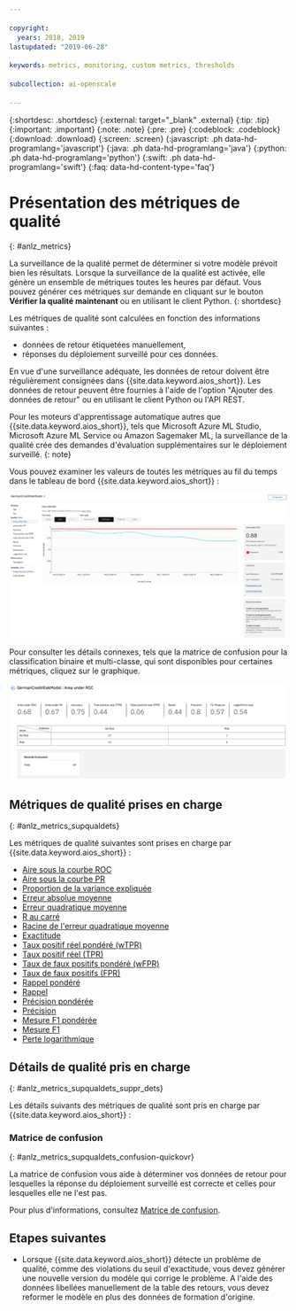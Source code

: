 ```yaml
---

copyright:
  years: 2018, 2019
lastupdated: "2019-06-28"

keywords: metrics, monitoring, custom metrics, thresholds

subcollection: ai-openscale

---
```


{:shortdesc: .shortdesc}
{:external: target="_blank" .external}
{:tip: .tip}
{:important: .important}
{:note: .note}
{:pre: .pre}
{:codeblock: .codeblock}
{:download: .download}
{:screen: .screen}
{:javascript: .ph data-hd-programlang='javascript'}
{:java: .ph data-hd-programlang='java'}
{:python: .ph data-hd-programlang='python'}
{:swift: .ph data-hd-programlang='swift'}
{:faq: data-hd-content-type='faq'}

# Présentation des métriques de qualité
{: #anlz_metrics}

La surveillance de la qualité permet de déterminer si votre modèle prévoit bien les résultats. Lorsque la surveillance de la qualité est activée, elle génère un ensemble de métriques toutes les heures par défaut. Vous pouvez générer ces métriques sur demande en cliquant sur le bouton **Vérifier la qualité maintenant** ou en utilisant le client Python.
{: shortdesc}

Les métriques de qualité sont calculées en fonction des informations suivantes :

- données de retour étiquetées manuellement,
- réponses du déploiement surveillé pour ces données.

En vue d'une surveillance adéquate, les données de retour doivent être régulièrement consignées dans {{site.data.keyword.aios_short}}. Les données de retour peuvent être fournies à l'aide de l'option "Ajouter des données de retour" ou en utilisant le client Python ou l'API REST.

Pour les moteurs d'apprentissage automatique autres que {{site.data.keyword.aios_short}}, tels que Microsoft Azure ML Studio, Microsoft Azure ML Service ou Amazon Sagemaker ML, la surveillance de la qualité crée des demandes d'évaluation supplémentaires sur le déploiement surveillé.
{: note}

Vous pouvez examiner les valeurs de toutes les métriques au fil du temps dans le tableau de bord {{site.data.keyword.aios_short}} :

![graphique des métriques de qualité montrant la dérive de l'aire sous la courbe ROC](images/quality_metrics_001.png)


Pour consulter les détails connexes, tels que la matrice de confusion pour la classification binaire et multi-classe, qui sont disponibles pour certaines métriques,
cliquez sur le graphique.

![tableau des détails des métriques de qualité](images/quality_metrics_002.png)

## Métriques de qualité prises en charge
{: #anlz_metrics_supqualdets}

Les métriques de qualité suivantes sont prises en charge par {{site.data.keyword.aios_short}} :

- [Aire sous la courbe ROC](https://test.cloud.ibm.com/docs/services/ai-openscale?topic=ai-openscale-quality_roc)
- [Aire sous la courbe PR](https://test.cloud.ibm.com/docs/services/ai-openscale?topic=ai-openscale-quality-area-pr)
- [Proportion de la variance expliquée](https://test.cloud.ibm.com/docs/services/ai-openscale?topic=ai-openscale-quality_var)
- [Erreur absolue moyenne](https://test.cloud.ibm.com/docs/services/ai-openscale?topic=ai-openscale-quality_abserror)
- [Erreur quadratique moyenne](https://test.cloud.ibm.com/docs/services/ai-openscale?topic=ai-openscale-quality_squerror)
- [R au carré](https://test.cloud.ibm.com/docs/services/ai-openscale?topic=ai-openscale-quality_r_squared)
- [Racine de l'erreur quadratique moyenne](https://test.cloud.ibm.com/docs/services/ai-openscale?topic=ai-openscale-supqualdets_squ_errors_mean)
- [Exactitude](https://test.cloud.ibm.com/docs/services/ai-openscale?topic=ai-openscale-accuracy-opener)
- [Taux positif réel pondéré (wTPR)](https://test.cloud.ibm.com/docs/services/ai-openscale?topic=ai-openscale-quality-wtpr)
- [Taux positif réel (TPR)](https://test.cloud.ibm.com/docs/services/ai-openscale?topic=ai-openscale-quality_tpr)
- [Taux de faux positifs pondéré (wFPR)](https://test.cloud.ibm.com/docs/services/ai-openscale?topic=ai-openscale-quality_wfpr_weighted)
- [Taux de faux positifs (FPR)](https://test.cloud.ibm.com/docs/services/ai-openscale?topic=ai-openscale-quality_fpr_false)
- [Rappel pondéré](https://test.cloud.ibm.com/docs/services/ai-openscale?topic=ai-openscale-quality_weighted_recall)
- [Rappel](https://test.cloud.ibm.com/docs/services/ai-openscale?topic=ai-openscale-quality_recall)
- [Précision pondérée](https://test.cloud.ibm.com/docs/services/ai-openscale?topic=ai-openscale-quality_wgth_prec)
- [Précision](https://test.cloud.ibm.com/docs/services/ai-openscale?topic=ai-openscale-quality_precision)
- [Mesure F1 pondérée](https://test.cloud.ibm.com/docs/services/ai-openscale?topic=ai-openscale-quality_wght_f1-measure)
- [Mesure F1](https://test.cloud.ibm.com/docs/services/ai-openscale?topic=ai-openscale-quality_f1-measr)
- [Perte logarithmique](https://test.cloud.ibm.com/docs/services/ai-openscale?topic=ai-openscale-quality_log_loss)

## Détails de qualité pris en charge
{: #anlz_metrics_supqualdets_suppr_dets}

Les détails suivants des métriques de qualité sont pris en charge par {{site.data.keyword.aios_short}} :

### Matrice de confusion
{: #anlz_metrics_supqualdets_confusion-quickovr}

La matrice de confusion vous aide à déterminer vos données de retour pour lesquelles la réponse du déploiement surveillé est correcte et celles pour lesquelles elle ne l'est pas.

Pour plus d'informations, consultez [Matrice de confusion](/docs/services/ai-openscale?topic=ai-openscale-it-conf-mtx).

## Etapes suivantes

- Lorsque {{site.data.keyword.aios_short}} détecte un problème de qualité, comme des violations du seuil d'exactitude, vous devez générer une nouvelle version du modèle qui corrige le problème. A l'aide des données libellées manuellement de la table des retours, vous devez reformer le modèle en plus des données de formation d'origine.

